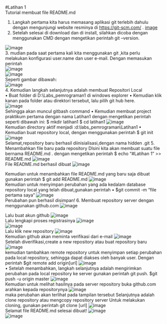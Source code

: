 #Latihan 1  
                                        Tutorial membuat file README.md
1.	Langkah pertama kita harus memasang aplikasi git terlebih dahulu dengan mengunjungi website resminya di https://git-scm.com/ .
[image](https://user-images.githubusercontent.com/56728542/67138243-37fb2c00-f1f5-11e9-929f-6fdb9dd9d3f3.png)  
2.	Setelah selesai di download dan di install, silahkan dicoba dengan menggunakan CMD dengan mengetikan perintah git –version.

![image](https://user-images.githubusercontent.com/56728542/67138270-90322e00-f1f5-11e9-8447-9d833cc3a4cd.png)  
3. mudian pada saat pertama kali kita menggunakan git ,kita perlu melakukan konfigurasi user.name dan user e-mail. Dengan memasukan perintah  
![image](https://user-images.githubusercontent.com/56728542/67138293-d12a4280-f1f5-11e9-9a06-dd576f89a678.png)  
![image](https://user-images.githubusercontent.com/56728542/67138305-ed2de400-f1f5-11e9-8bf0-6958c1f3ba29.png)  
Seperti gambar dibawah:  
![image](https://user-images.githubusercontent.com/56728542/67138313-16e70b00-f1f6-11e9-8c6c-b8573599c76f.png)  
4.	Kemudian langkah selanjutnya adalah membuat Repositori Local  
•	Buat folder di D:\Labs_pemrograman1 di windows explorer
•	Kemudian klik kanan pada folder atau direktori tersebut, lalu pilih git hub here.  
![image](https://user-images.githubusercontent.com/56728542/67138330-44cc4f80-f1f6-11e9-8c5e-ac7859c32f80.png)    
Sehingga akan muncul gitbash command
•	Kemudian membuat project praktikum pertama dengan nama Latihan1 dengan mengetikan perintah seperti dibawah ini:
$ mkdir latihan1
$ cd latihan1
![image](https://user-images.githubusercontent.com/56728542/67138335-6c231c80-f1f6-11e9-9a55-e0f3fa93a710.png)  
Kemudian directory aktif menjadi :d:\labs_pemrograman\Latihan1
•	Kemudian buat repository local, dengan menggunakan perintah
$ git init
![image](https://user-images.githubusercontent.com/56728542/67138343-9674da00-f1f6-11e9-82cd-17bbd5c20405.png)  
Selamat,repository baru berhasil diinisialisasi,dengan nama hidden .git
5.	Menambahkan file baru pada repository
DIsini kita akan membuat suatu file bernama README.md . dengan mengetikan perintah
$ echo “#Latihan 1” >> README.md
![image](https://user-images.githubusercontent.com/56728542/67138368-e489dd80-f1f6-11e9-9e38-63703bd0359f.png)    
  File README.md berhasil dibuat
![image](https://user-images.githubusercontent.com/56728542/67138379-097e5080-f1f7-11e9-990f-72b19c12b2b3.png)  

Kemudian untuk menambahkan file README.md  yang baru saja dibuat gunakan perintah
$ git add README.md
![image](https://user-images.githubusercontent.com/56728542/67138391-274bb580-f1f7-11e9-9e87-6348125a6b05.png)  
Kemudian untuk menyimpan perubahan yang ada kedalam database repository local yang telah dibuat,gunakan perintah
•	$git commit -m “file pertama saya”
![image](https://user-images.githubusercontent.com/56728542/67138398-46e2de00-f1f7-11e9-845b-ee519f5b471a.png)  
Perubahan pun berhasil disimpan!
6.	Membuat repository server dengan menggunakan github.com
![image](https://user-images.githubusercontent.com/56728542/67138441-f7e97880-f1f7-11e9-9b31-cc3a1837600d.png)  

Lalu buat akun github
![image](https://user-images.githubusercontent.com/56728542/67138453-21a29f80-f1f8-11e9-9505-3134725a0415.png)  
Lalu lengkapi proses registrasinya
![image](https://user-images.githubusercontent.com/56728542/67138457-40a13180-f1f8-11e9-89c6-b6b7f59f51a7.png)  
![image](https://user-images.githubusercontent.com/56728542/67138461-5878b580-f1f8-11e9-8c92-04b4347a0825.png)  
Lalu klik new repository
![image](https://user-images.githubusercontent.com/56728542/67139502-ddb69700-f205-11e9-9773-a534a72c44d7.png)  
Kemudian github akan meminta verifikasi dari e-mail
![image](https://user-images.githubusercontent.com/56728542/67139512-f626b180-f205-11e9-9747-a5e51764d071.png)  
Setelah diverifikasi,create a new repository atau buat repository baru
![image](https://user-images.githubusercontent.com/56728542/67139529-24a48c80-f206-11e9-99a2-319381af61bd.png)  
kemudian tambahkan remote repository untuk menyimpan setiap perubahan pada local repository, sehingga dapat diakses oleh banyak user. Dengan perintah 
$git remote add origin[url]
![image](https://user-images.githubusercontent.com/56728542/67139543-50c00d80-f206-11e9-8f88-6a38bfc2ef98.png)  
•	Setelah menambahkan, langkah selanjutnya adalah mengirimkan perubahan pada local repository ke server gunakan perintah git push.
$git push -u origin master
![image](https://user-images.githubusercontent.com/56728542/67139555-70efcc80-f206-11e9-969c-3c74818ec8ac.png)  
Kemudian untuk melihat hasilnya pada server repository buka github.com arahkan kepada repositorynya
![image](https://user-images.githubusercontent.com/56728542/67139571-98df3000-f206-11e9-88fc-7291b909d587.png)  
maka perubahan akan terlihat pada tampilan tersebut
Selanjutnya adalah clone repository atau mengcopy repository server
Untuk melakukan cloning, gunakan perintah git clone [url]
![image](https://user-images.githubusercontent.com/56728542/67139578-b44a3b00-f206-11e9-9ccc-75b0bcd7936e.png)  
Selamat file README.md selesai dibuat!
![image](https://user-images.githubusercontent.com/56728542/67139592-ce841900-f206-11e9-82f7-22e600571845.png)  
![image](https://user-images.githubusercontent.com/56728542/67139598-e3f94300-f206-11e9-8167-f20ffadbe4ea.png)
